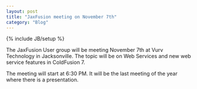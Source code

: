 ```yaml
---
layout: post
title: "JaxFusion meeting on November 7th"
category: "Blog"
---
```

{% include JB/setup %}

The JaxFusion User group will be meeting November 7th at Vurv Technology in Jacksonville. The topic will be on Web Services and new web service features in ColdFusion 7.

The meeting will start at 6:30 PM. It will be the last meeting of the year where there is a presentation.